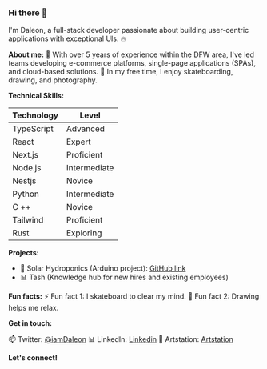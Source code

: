 ### Hi there 👋

I'm Daleon, a full-stack developer passionate about building user-centric applications with exceptional UIs. 🔥

**About me:**
🔭 With over 5 years of experience within the DFW area, I've led teams developing e-commerce platforms, single-page applications (SPAs), and cloud-based solutions.
🎨 In my free time, I enjoy skateboarding, drawing, and photography.

**Technical Skills:**

| Technology | Level |
| --- | --- |
| TypeScript | Advanced |
| React | Expert |
| Next.js | Proficient |
| Node.js | Intermediate |
| Nestjs | Novice |
| Python | Intermediate |
| C ++ | Novice |
| Tailwind | Proficient |
| Rust | Exploring |

**Projects:**

* 🔭 Solar Hydroponics (Arduino project): [GitHub link](https://github.com/IamDaleon/SolarHydroPonics)
* 📊 Tash (Knowledge hub for new hires and existing employees)

**Fun facts:**
⚡ Fun fact 1: I skateboard to clear my mind.
🎨 Fun fact 2: Drawing helps me relax.

**Get in touch:**

📫 Twitter: [@iamDaleon](https://twitter.com/iamDaleon)
📊 LinkedIn: [Linkedin](https://www.linkedin.com/in/daleonlisthrop/)
🎨 Artstation: [Artstation](https://iamdaleon.artstation.com)

**Let's connect!**

